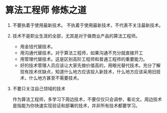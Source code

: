 # 算法工程师 修炼之道



1. 不要执着于使用最新技术。 不执着于使用最新技术，不代表不关注最新技术。

2. 技术不是职业生涯的全部，尤其是对于做商业产品的算法工程师。

   - 用金钱代替技术。
   - 用沟通代替技术。对于算法工程师，如果沟通不充分就直接开工
   - 用管理代替技术。这是区别高阶工程师和普通工程师的重要能力。
   - 好的技术管理人员应该让大家先做价值高的，用眼光替代技术。充分了解现有技术优缺点，知道什么地方应该投入新技术，什么地方应该采用旧技术，什么地方甚至不需要技术。

3. 不要只关注自己领域的技术

   作为算法工程师，多学习下周边技术，不要仅仅只会调参，看论文。周边技术是指能为你快速实现验证和部署的技术，并非所有技术都要学习。

